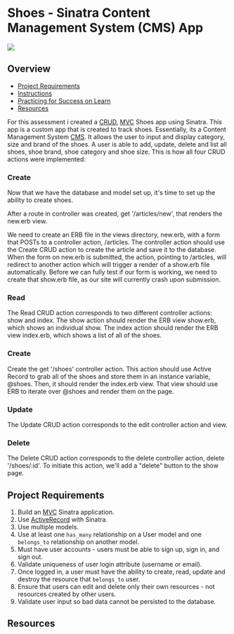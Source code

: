 # Shoes - Sinatra Content Management System (CMS) App


<a href="https://i.imgur.com/4diC8jN.png"><img src="https://i.imgur.com/4diC8jN.png" /></a>
         
## Overview


- [Project Requirements](#requirements)
- [Instructions](#instructions)
- [Practicing for Success on Learn](#success)
- [Resources](#resources)

For this assessment i created a [CRUD], [MVC] Shoes app using Sinatra. This app is a custom app that is created to track shoes. Essentially, its a Content Management System [CMS]. 
It allows the user to input and display category, size and brand of the shoes. A user is able to add, update, delete and list all shoes, shoe brand, shoe category and shoe size.
This is how all four CRUD actions were implemented: 

### Create
Now that we have the database and model set up, it's time to set up the ability to create shoes.

After a route in controller was created, get '/articles/new', that renders the new.erb view.

We need to create an ERB file in the views directory, new.erb, with a form that POSTs to a controller action, /articles. The controller action should use the Create CRUD action to create the article and save it to the database. When the form on new.erb is submitted, the action, pointing to /articles, will redirect to another action which will trigger a render of a show.erb file automatically. Before we can fully test if our form is working, we need to create that show.erb file, as our site will currently crash upon submission.

### Read
The Read CRUD action corresponds to two different controller actions: show and index. The show action should render the ERB view show.erb, which shows an individual show. The index action should render the ERB view index.erb, which shows a list of all of the shoes.

### Create
Create the get '/shoes' controller action. This action should use Active Record to grab all of the shoes and store them in an instance variable, @shoes. Then, it should render the index.erb view. That view should use ERB to iterate over @shoes and render them on the page.

### Update
The Update CRUD action corresponds to the edit controller action and view.

### Delete
The Delete CRUD action corresponds to the delete controller action, delete '/shoes/:id'. To initiate this action, we'll add a "delete" button to the show page. 

## <a id="requirements">Project Requirements</a>

1. Build an [MVC] Sinatra application.
2. Use [ActiveRecord] with Sinatra.
3. Use multiple models.
4. Use at least one `has_many` relationship on a User model and one `belongs_to` relationship on another model.
5. Must have user accounts - users must be able to sign up, sign in, and sign out.
6. Validate uniqueness of user login attribute (username or email).
7. Once logged in, a user must have the ability to create, read, update and destroy the resource that `belongs_to` user.
8. Ensure that users can edit and delete only their own resources - not resources created by other users.
9. Validate user input so bad data cannot be persisted to the database.


## <a id="resources">Resources</a>
[CRUD]: https://learn.co/tracks/full-stack-web-development-v6/orms-and-activerecord/activerecord/activerecord-crud-lab
[CMS]: http://www.businessdictionary.com/definition/content-management-system-CMS.html
[technical interviews]: https://www.brightnetwork.co.uk/career-path-guides/technology-it-software-development/five-ways-stand-out-your-technology/what-expect-technical-interview/
[MVC]: https://learn.co/tracks/full-stack-web-development-v6/sinatra/mvc-and-forms/intro-to-mvc
[section lead]: http://help.learn.co/instructional-support/receiving-course-support/who-are-the-section-leads
[Golf Club Organizer]: https://github.com/learn-co-curriculum/example-sinatra-assessment
[Todo List]: http://todomvc.com
[Fill out this checklist.]: https://docs.google.com/forms/d/e/1FAIpQLSdIrS7g6y_B4dAY7HGS4yAndg9bfHuw7GmsiwA6MQXXqNrDjA/viewform?entry.237262577&entry.835010005&entry.301147721
[ActiveRecord]: https://learn.co/tracks/full-stack-web-development-v6/sinatra/activerecord/activerecord-setup-in-sinatra
[slack]: https://learn-co.slack.com
[section lead]: http://help.learn.co/instructional-support/receiving-course-support/who-are-the-section-leads
[messages]: https://github.com/SFEley/sinatra-flash
[spec.md]: https://github.com/learn-co-students/sinatra-cms-app-assessment-v-000/blob/master/spec.md
[license]: https://opensource.org/licenses/MIT
[study groups]: https://learn.co/study-groups
[project support sessions]: https://theflatironschool.typeform.com/to/B9BrgH
[Example Domain - Golf Club Organizer]: https://github.com/learn-co-curriculum/example-sinatra-assessment
[RESTful Routing]: https://learn.co/tracks/full-stack-web-development-v6/sinatra/activerecord/sinatra-restful-routes
[Securing Passwords in Sinatra]: https://learn.co/tracks/full-stack-web-development-v6/sinatra/activerecord/securing-passwords-in-sinatra
[Mechanics of Sessions]: https://learn.co/tracks/full-stack-web-development-v6/sinatra/sessions/mechanics-of-sessions
[Video: Sinatra app from scratch]: https://learn.co/tracks/full-stack-web-development-v6/sinatra/activerecord/video-review-authentication

